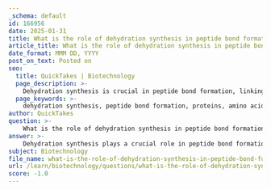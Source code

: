 ```yaml
---
_schema: default
id: 166956
date: 2025-01-31
title: What is the role of dehydration synthesis in peptide bond formation?
article_title: What is the role of dehydration synthesis in peptide bond formation?
date_format: MMM DD, YYYY
post_on_text: Posted on
seo:
  title: QuickTakes | Biotechnology
  page_description: >-
    Dehydration synthesis is crucial in peptide bond formation, linking amino acids to create polypeptides, essential for protein synthesis and function.
  page_keywords: >-
    dehydration synthesis, peptide bond formation, proteins, amino acids, covalent bond, condensation reaction, water molecule, polypeptide chain, protein structure, protein function
author: QuickTakes
question: >-
    What is the role of dehydration synthesis in peptide bond formation?
answer: >-
    Dehydration synthesis plays a crucial role in peptide bond formation, which is fundamental to protein synthesis. Here’s a detailed explanation of this process and its significance:\n\n### Dehydration Synthesis in Peptide Bond Formation\n\n1. **Definition of Dehydration Synthesis**: Dehydration synthesis, also known as a condensation reaction, is a chemical process that involves the removal of a water molecule to form a new bond. In the context of peptide bond formation, this reaction links the amino group of one amino acid to the carboxyl group of another.\n\n2. **Process of Peptide Bond Formation**:\n   - **Amino Acids**: Proteins are composed of amino acids, which contain an amino group (-NH₂), a carboxyl group (-COOH), and a unique side chain (R group) that determines the properties of each amino acid.\n   - During peptide bond formation, the carboxyl group of one amino acid reacts with the amino group of another amino acid. This reaction results in the release of a water molecule (H₂O) and the formation of a covalent bond known as a peptide bond.\n   - The reaction can be represented as follows:\n   $$\n   R_1C(=O)NR_2 + H_2O \rightarrow R_1C(=O)NR_2 + R_1R_2\n   $$\n   where $R_1$ and $R_2$ represent the side chains of the amino acids involved.\n\n3. **Significance of Peptide Bonds**:\n   - **Formation of Polypeptides**: The peptide bond links amino acids into a polypeptide chain, which is the primary structure of proteins. The sequence of amino acids in this chain is critical, as it determines the protein's overall structure and function.\n   - **Stability and Structure**: Peptide bonds exhibit partial double bond characteristics, which restrict rotation around the bond. This property contributes to the stability and specific conformation of proteins, allowing them to fold into their functional three-dimensional shapes.\n   - **Protein Function**: The specific sequence and arrangement of amino acids, determined by the peptide bonds, are essential for the protein's biological activity. Any alteration in this sequence can lead to changes in function or loss of activity.\n\nIn summary, dehydration synthesis is vital for peptide bond formation, linking amino acids together to form polypeptides, which ultimately fold into functional proteins. This process is fundamental to the structure and function of all proteins in biological systems.
subject: Biotechnology
file_name: what-is-the-role-of-dehydration-synthesis-in-peptide-bond-formation.md
url: /learn/biotechnology/questions/what-is-the-role-of-dehydration-synthesis-in-peptide-bond-formation
score: -1.0
---
```


&nbsp;